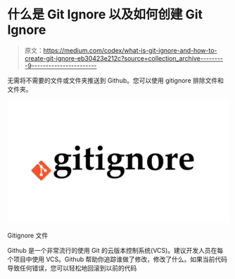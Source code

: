 # 什么是 Git Ignore 以及如何创建 Git Ignore

> 原文：<https://medium.com/codex/what-is-git-ignore-and-how-to-create-git-ignore-eb30423e212c?source=collection_archive---------9----------------------->

无需将不需要的文件或文件夹推送到 Github。您可以使用 gitignore 排除文件和文件夹。

![](img/81ae28cbfa80081f977aa71c00b6a438.png)

Gitignore 文件

Github 是一个非常流行的使用 Git 的云版本控制系统(VCS)。建议开发人员在每个项目中使用 VCS。Github 帮助你追踪谁做了修改，修改了什么。如果当前代码导致任何错误，您可以轻松地回滚到以前的代码
